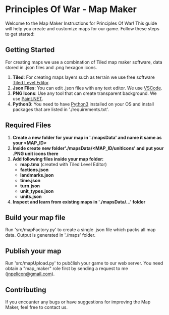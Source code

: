 # Principles Of War - Map Maker

Welcome to the Map Maker Instructions for Principles Of War! This guide will help you create and customize maps for our game. Follow these steps to get started:

## Getting Started

For creating maps we use a combination of Tiled map maker software, data stored in .json files and .png hexagon icons.
   
1. **Tiled**: For creating maps layers such as terrain we use free software [Tiled Level Editor](https://www.mapeditor.org/).
2. **Json Files**: You can edit .json files with any text editor. We use [VSCode](https://code.visualstudio.com/download).
3. **PNG Icons**: Use any tool that can create transparent background. We use [Paint.NET](https://www.getpaint.net/download.html).
4. **Python3**: You need to have [Python3](https://www.python.org/downloads/) installed on your OS and install packages that are listed in './requirements.txt'.

## Required Files

1. **Create a new folder for your map in './mapsData' and name it same as your <MAP_ID>**
2. **Inside create new folder'./mapsData/<MAP_ID/unitIcons' and put your .PNG unit icons there** 
3. **Add following files inside your map folder:**
    - **map.tmx** (created with Tiled Level Editor)
    - **factions.json**
    - **landmarks.json**
    - **time.json**
    - **turn.json**
    - **unit_types.json**
    - **units.json**
4. **Inspect and learn from existing maps in './mapsData/...' folder**

## Build your map file

Run 'src/mapFactory.py' to create a single .json file which packs all map data. Output is generated in './maps' folder.

## Publish your map

Run 'src/mapUpload.py' to pubčlish your game to our web server. You need obtain a "map_maker" role first by sending a request to me (jnpelicon@gmail.com).

## Contributing

If you encounter any bugs or have suggestions for improving the Map Maker, feel free to contact us.
